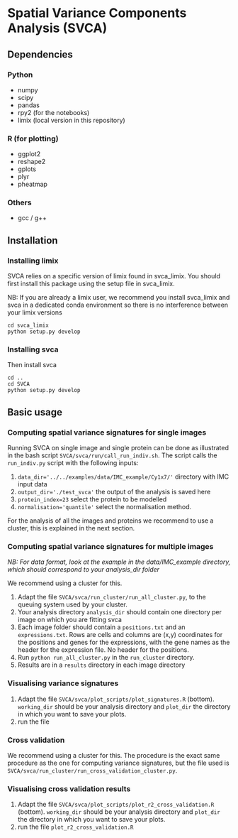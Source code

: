 # Spatial Variance Components Analysis (SVCA)

## Dependencies

### Python
- numpy
- scipy
- pandas
- rpy2 (for the notebooks)
- limix (local version in this repository)

### R (for plotting)
- ggplot2
- reshape2
- gplots
- plyr
- pheatmap

### Others 
- gcc / g++

## Installation

### Installing limix

SVCA relies on a specific version of limix found in svca_limix. You should first install this package using the setup file in svca_limix.

NB: If you are already a limix user, we recommend you install svca_limix and svca in a dedicated conda environment so there is no interference between your limix versions

```
cd svca_limix
python setup.py develop
```

### Installing svca

Then install svca
```
cd ..
cd SVCA
python setup.py develop
```

## Basic usage
### Computing spatial variance signatures for single images
Running SVCA on single image and single protein can be done as illustrated in the bash script 
`SVCA/svca/run/call_run_indiv.sh`. The script calls the `run_indiv.py` script with the following inputs:
1. `data_dir='../../examples/data/IMC_example/Cy1x7/'` directory with IMC input data
2. `output_dir='./test_svca'`  the output of the analysis is saved here
3. `protein_index=23`  select the protein to be modelled
4. `normalisation='quantile'` select the normalisation method.

For the analysis of all the images and proteins we recommend to use a cluster, this is explained in the next section. 


### Computing spatial variance signatures for multiple images

*NB: For data format, look at the example in the data/IMC_example directory, which should correspond to your analysis_dir folder*

We recommend using a cluster for this.
1. Adapt the file `SVCA/svca/run_cluster/run_all_cluster.py`, to the queuing system used by your cluster.
2. Your analysis directory `analysis_dir` should contain one directory per image on which you are fitting svca
3. Each image folder should contain a `positions.txt` and an `expressions.txt`. Rows are cells and columns are (x,y) coordinates for the positions and genes for the expressions, with the gene names as the header for the expression file. No header for the positions.
4. Run `python run_all_cluster.py` in the `run_cluster` directory.
5. Results are in a `results` directory in each image directory


### Visualising variance signatures
1. Adapt the file `SVCA/svca/plot_scripts/plot_signatures.R` (bottom). `working_dir` should be your analysis directory and `plot_dir` the directory in which you want to save your plots.
2. run the file

### Cross validation

We recommend using a cluster for this. The procedure is the exact same procedure as the one for computing variance signatures, but the file used is `SVCA/svca/run_cluster/run_cross_validation_cluster.py`.

### Visualising cross validation results
1. Adapt the file `SVCA/svca/plot_scripts/plot_r2_cross_validation.R` (bottom). `working_dir` should be your analysis directory and `plot_dir` the directory in which you want to save your plots.
2. run the file `plot_r2_cross_validation.R`
